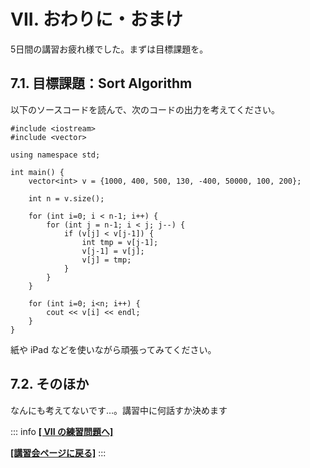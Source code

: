 # VII. おわりに・おまけ

5日間の講習お疲れ様でした。まずは目標課題を。

## 7.1. 目標課題：Sort Algorithm

以下のソースコードを読んで、次のコードの出力を考えてください。

```cpp:line-numbers
#include <iostream>
#include <vector>

using namespace std;

int main() {
    vector<int> v = {1000, 400, 500, 130, -400, 50000, 100, 200};

    int n = v.size();

    for (int i=0; i < n-1; i++) {
        for (int j = n-1; i < j; j--) {
            if (v[j] < v[j-1]) {
                int tmp = v[j-1];
                v[j-1] = v[j];
                v[j] = tmp;
            }
        }
    }

    for (int i=0; i<n; i++) {
        cout << v[i] << endl;
    }
}
```

紙や iPad などを使いながら頑張ってみてください。

## 7.2. そのほか

なんにも考えてないです…。講習中に何話すか決めます

::: info
[**\[ VII の練習問題へ\]**](https://md.trap.jp/IE4NUAc_RR-USMIXlevsgA#Section-VII)

[**\[講習会ページに戻る\]**](https://wiki.trap.jp/Event/welcome/23/lecture/pg-basic)
:::

